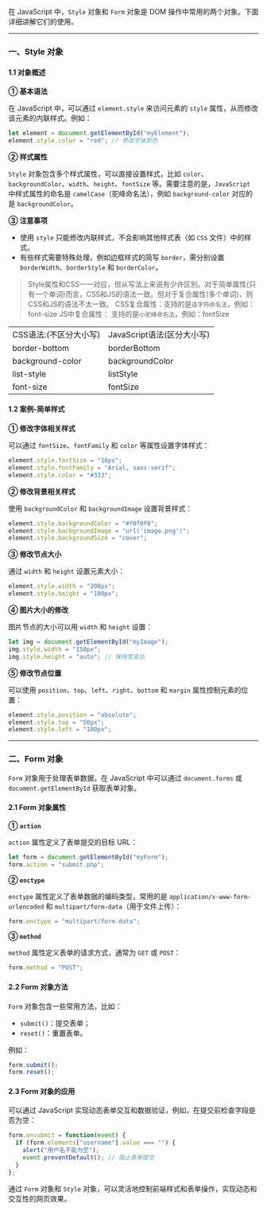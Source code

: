 在 JavaScript 中，`Style` 对象和 `Form` 对象是 DOM 操作中常用的两个对象。下面详细讲解它们的使用。

---

### 一、Style 对象

#### 1.1 对象概述

**① 基本语法**

在 JavaScript 中，可以通过 `element.style` 来访问元素的 `style` 属性，从而修改该元素的内联样式。例如：

```javascript
let element = document.getElementById("myElement");
element.style.color = "red"; // 修改字体颜色
```

**② 样式属性**

`Style` 对象包含多个样式属性，可以直接设置样式，比如 `color`、`backgroundColor`、`width`、`height`、`fontSize` 等。需要注意的是，`JavaScript` 中样式属性的命名是 `camelCase`（驼峰命名法），例如 `background-color` 对应的是 `backgroundColor`。

**③ 注意事项**

- 使用 `style` 只能修改内联样式，不会影响其他样式表（如 `CSS` 文件）中的样式。
- 有些样式需要特殊处理，例如边框样式的简写 `border`，需分别设置 `borderWidth`、`borderStyle` 和 `borderColor`。
> Style属性和CSS一一对应，但从写法上来说有少许区别。对于简单属性(只有一个单词)而言，CSS和JS的语法一致。但对于复合属性(多个单词)，则CSS和JS的语法不太一致。
> CSS复合属性：支持的是`连字符命名法`，例如：font-size
> JS中复合属性： 支持的是`小驼峰命名法`，例如：fontSize

|                  |                     |
| ---------------- | ------------------- |
| CSS语法:(不区分大小写)   | JavaScript语法(区分大小写) |
| border-bottom    | borderBottom        |
| background-color | backgroundColor     |
| list-style       | listStyle           |
| font-size        | fontSize            |
  
#### 1.2 案例-简单样式

**① 修改字体相关样式**

可以通过 `fontSize`、`fontFamily` 和 `color` 等属性设置字体样式：

```javascript
element.style.fontSize = "16px";
element.style.fontFamily = "Arial, sans-serif";
element.style.color = "#333";
```

**② 修改背景相关样式**

使用 `backgroundColor` 和 `backgroundImage` 设置背景样式：

```javascript
element.style.backgroundColor = "#f0f0f0";
element.style.backgroundImage = "url('image.png')";
element.style.backgroundSize = "cover";
```

**③ 修改节点大小**

通过 `width` 和 `height` 设置元素大小：

```javascript
element.style.width = "200px";
element.style.height = "100px";
```

**④ 图片大小的修改**

图片节点的大小可以用 `width` 和 `height` 设置：

```javascript
let img = document.getElementById("myImage");
img.style.width = "150px";
img.style.height = "auto"; // 保持宽高比
```

**⑤ 修改节点位置**

可以使用 `position`、`top`、`left`、`right`、`bottom` 和 `margin` 属性控制元素的位置：

```javascript
element.style.position = "absolute";
element.style.top = "50px";
element.style.left = "100px";
```

---

### 二、Form 对象

`Form` 对象用于处理表单数据，在 JavaScript 中可以通过 `document.forms` 或 `document.getElementById` 获取表单对象。

#### 2.1 Form 对象属性

**① `action`**

`action` 属性定义了表单提交的目标 URL：

```javascript
let form = document.getElementById("myForm");
form.action = "submit.php";
```

**② `enctype`**

`enctype` 属性定义了表单数据的编码类型，常用的是 `application/x-www-form-urlencoded` 和 `multipart/form-data`（用于文件上传）：

```javascript
form.enctype = "multipart/form-data";
```

**③ `method`**

`method` 属性定义表单的请求方式，通常为 `GET` 或 `POST`：

```javascript
form.method = "POST";
```

#### 2.2 Form 对象方法

`Form` 对象包含一些常用方法，比如：

- `submit()`：提交表单；
- `reset()`：重置表单。

例如：

```javascript
form.submit();
form.reset();
```

#### 2.3 Form 对象的应用

可以通过 JavaScript 实现动态表单交互和数据验证，例如，在提交前检查字段是否为空：

```javascript
form.onsubmit = function(event) {
  if (form.elements["username"].value === "") {
    alert("用户名不能为空");
    event.preventDefault(); // 阻止表单提交
  }
};
```

通过 `Form` 对象和 `Style` 对象，可以灵活地控制前端样式和表单操作，实现动态和交互性的网页效果。